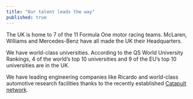 ```yaml
---
title: "Our talent leads the way"
published: true
---
```

The UK is home to 7 of the 11 Formula One motor racing teams. McLaren, Williams and Mercedes-Benz have all made the UK their Headquarters. 


We have world-class universities. According to the QS World University Rankings, 4 of the world’s top 10 universities and 9 of the EU’s top 10 universities are in the UK.


We have leading engineering companies like Ricardo and world-class automotive research facilities thanks to the recently established [Catapult network](https://catapult.org.uk/).
